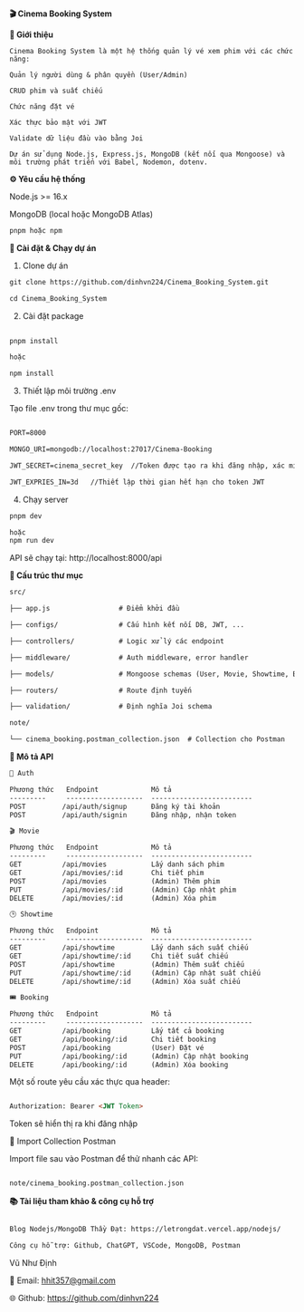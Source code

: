**🎬 Cinema Booking System**

**📖 Giới thiệu**

``Cinema Booking System là một hệ thống quản lý vé xem phim với các chức năng:``

``Quản lý người dùng & phân quyền (User/Admin)``

``CRUD phim và suất chiếu``

``Chức năng đặt vé``

``Xác thực bảo mật với JWT``

``Validate dữ liệu đầu vào bằng Joi``

``Dự án sử dụng Node.js, Express.js, MongoDB (kết nối qua Mongoose) và môi trường phát triển với Babel, Nodemon, dotenv.``

**⚙️ Yêu cầu hệ thống**

Node.js >= 16.x

MongoDB (local hoặc MongoDB Atlas)
```markdown
pnpm hoặc npm
```

**🚀 Cài đặt & Chạy dự án**

1. Clone dự án
```markdown
git clone https://github.com/dinhvn224/Cinema_Booking_System.git

cd Cinema_Booking_System
```

2. Cài đặt package
```markdown
   
pnpm install

hoặc

npm install
```

3. Thiết lập môi trường .env
   
Tạo file .env trong thư mục gốc:
```markdown

PORT=8000

MONGO_URI=mongodb://localhost:27017/Cinema-Booking

JWT_SECRET=cinema_secret_key  //Token được tạo ra khi đăng nhập, xác minh bằng JWT

JWT_EXPRIES_IN=3d   //Thiết lập thời gian hết hạn cho token JWT
```
4. Chạy server
```markdown
pnpm dev

hoặc
npm run dev
```

API sẽ chạy tại: http://localhost:8000/api

**📁 Cấu trúc thư mục**
```markdown
src/

├── app.js                 # Điểm khởi đầu

├── configs/               # Cấu hình kết nối DB, JWT, ...

├── controllers/           # Logic xử lý các endpoint

├── middleware/            # Auth middleware, error handler

├── models/                # Mongoose schemas (User, Movie, Showtime, Booking)

├── routers/               # Route định tuyến

├── validation/            # Định nghĩa Joi schema

note/

└── cinema_booking.postman_collection.json  # Collection cho Postman
```

**📡 Mô tả API**


```markdown
🔐 Auth

Phương thức   Endpoint             Mô tả
---------     -------------------  -------------------------
POST         /api/auth/signup      Đăng ký tài khoản
POST         /api/auth/signin      Đăng nhập, nhận token

🎬 Movie

Phương thức   Endpoint             Mô tả
---------     -------------------  -------------------------
GET          /api/movies           Lấy danh sách phim
GET          /api/movies/:id       Chi tiết phim
POST         /api/movies           (Admin) Thêm phim
PUT          /api/movies/:id       (Admin) Cập nhật phim
DELETE       /api/movies/:id       (Admin) Xóa phim

🕒 Showtime

Phương thức   Endpoint             Mô tả
---------     -------------------  -------------------------
GET          /api/showtime         Lấy danh sách suất chiếu
GET          /api/showtime/:id     Chi tiết suất chiếu
POST         /api/showtime         (Admin) Thêm suất chiếu
PUT          /api/showtime/:id     (Admin) Cập nhật suất chiếu
DELETE       /api/showtime/:id     (Admin) Xóa suất chiếu

🎟️ Booking

Phương thức   Endpoint             Mô tả
---------     -------------------  -------------------------
GET          /api/booking          Lấy tất cả booking
GET          /api/booking/:id      Chi tiết booking
POST         /api/booking          (User) Đặt vé
PUT          /api/booking/:id      (Admin) Cập nhật booking
DELETE       /api/booking/:id      (Admin) Xóa booking
```



Một số route yêu cầu xác thực qua header:
```markdown

Authorization: Bearer <JWT Token>
```
Token sẽ hiển thị ra khi đăng nhập

🧪 Import Collection Postman

Import file sau vào Postman để thử nhanh các API:
```markdown

note/cinema_booking.postman_collection.json
```

**📚 Tài liệu tham khảo & công cụ hỗ trợ**
```markdown

Blog Nodejs/MongoDB Thầy Đạt: https://letrongdat.vercel.app/nodejs/

Công cụ hỗ trợ: Github, ChatGPT, VSCode, MongoDB, Postman
```

Vũ Như Định

📧 Email: hhit357@gmail.com

🌐 Github: https://github.com/dinhvn224

